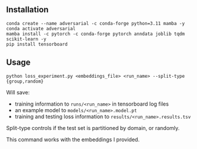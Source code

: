 Installation
------------

```
conda create --name adversarial -c conda-forge python=3.11 mamba -y
conda activate adversarial
mamba install -c pytorch -c conda-forge pytorch anndata joblib tqdm scikit-learn -y
pip install tensorboard
```

Usage
-----

```
python loss_experiment.py <embeddings_file> <run_name> --split-type {group,random}
```

Will save:

* training information to `runs/<run_name>` in tensorboard log files
* an example model to `models/<run_name>.model.pt`
* training and testing loss information to `results/<run_name>.results.tsv`

Split-type controls if the test set is partitioned by domain, or randomly.

This command works with the embeddings I provided.